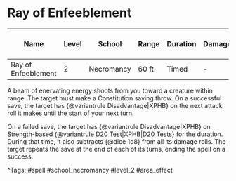 # Ray of Enfeeblement

| Name | Level | School | Range | Duration | Damage | Save DC & Type |
|------|-------|--------|-------|----------|--------|----------------|
| Ray of Enfeeblement | 2 | Necromancy | 60 ft. | Timed | - | - |

A beam of enervating energy shoots from you toward a creature within range. The target must make a Constitution saving throw. On a successful save, the target has {@variantrule Disadvantage|XPHB} on the next attack roll it makes until the start of your next turn.

On a failed save, the target has {@variantrule Disadvantage|XPHB} on Strength-based {@variantrule D20 Test|XPHB|D20 Tests} for the duration. During that time, it also subtracts {@dice 1d8} from all its damage rolls. The target repeats the save at the end of each of its turns, ending the spell on a success.

^Tags: #spell #school_necromancy #level_2 #area_effect